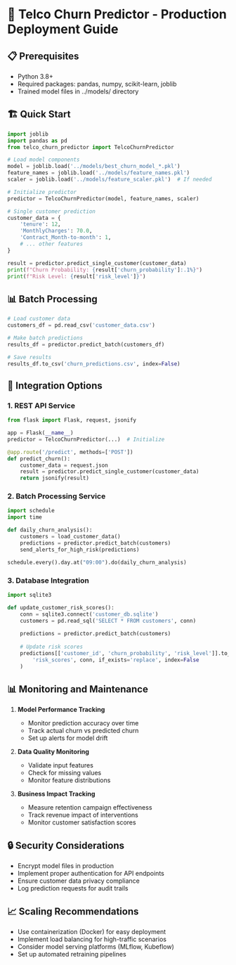 
# 🎯 Telco Churn Predictor - Production Deployment Guide

## 📋 Prerequisites
- Python 3.8+
- Required packages: pandas, numpy, scikit-learn, joblib
- Trained model files in ../models/ directory

## 🏗️ Quick Start

```python
import joblib
import pandas as pd
from telco_churn_predictor import TelcoChurnPredictor

# Load model components
model = joblib.load('../models/best_churn_model_*.pkl')
feature_names = joblib.load('../models/feature_names.pkl')
scaler = joblib.load('../models/feature_scaler.pkl')  # If needed

# Initialize predictor
predictor = TelcoChurnPredictor(model, feature_names, scaler)

# Single customer prediction
customer_data = {
    'tenure': 12,
    'MonthlyCharges': 70.0,
    'Contract_Month-to-month': 1,
    # ... other features
}

result = predictor.predict_single_customer(customer_data)
print(f"Churn Probability: {result['churn_probability']:.1%}")
print(f"Risk Level: {result['risk_level']}")
```

## 📊 Batch Processing

```python
# Load customer data
customers_df = pd.read_csv('customer_data.csv')

# Make batch predictions
results_df = predictor.predict_batch(customers_df)

# Save results
results_df.to_csv('churn_predictions.csv', index=False)
```

## 🎯 Integration Options

### 1. REST API Service
```python
from flask import Flask, request, jsonify

app = Flask(__name__)
predictor = TelcoChurnPredictor(...)  # Initialize

@app.route('/predict', methods=['POST'])
def predict_churn():
    customer_data = request.json
    result = predictor.predict_single_customer(customer_data)
    return jsonify(result)
```

### 2. Batch Processing Service
```python
import schedule
import time

def daily_churn_analysis():
    customers = load_customer_data()
    predictions = predictor.predict_batch(customers)
    send_alerts_for_high_risk(predictions)

schedule.every().day.at("09:00").do(daily_churn_analysis)
```

### 3. Database Integration
```python
import sqlite3

def update_customer_risk_scores():
    conn = sqlite3.connect('customer_db.sqlite')
    customers = pd.read_sql('SELECT * FROM customers', conn)
    
    predictions = predictor.predict_batch(customers)
    
    # Update risk scores
    predictions[['customer_id', 'churn_probability', 'risk_level']].to_sql(
        'risk_scores', conn, if_exists='replace', index=False
    )
```

## 📊 Monitoring and Maintenance

1. **Model Performance Tracking**
   - Monitor prediction accuracy over time
   - Track actual churn vs predicted churn
   - Set up alerts for model drift

2. **Data Quality Monitoring**
   - Validate input features
   - Check for missing values
   - Monitor feature distributions

3. **Business Impact Tracking**
   - Measure retention campaign effectiveness
   - Track revenue impact of interventions
   - Monitor customer satisfaction scores

## 🔒 Security Considerations

- Encrypt model files in production
- Implement proper authentication for API endpoints
- Ensure customer data privacy compliance
- Log prediction requests for audit trails

## 📈 Scaling Recommendations

- Use containerization (Docker) for easy deployment
- Implement load balancing for high-traffic scenarios
- Consider model serving platforms (MLflow, Kubeflow)
- Set up automated retraining pipelines
